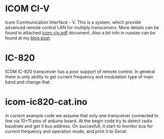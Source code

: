 # ICOM CI-V

Icom Communication Interface - V. This is a system, which provide advanced remote control LAN for multiply transceivers. More details can be found in attached [icom-civ.pdf](icom-civ.pdf) document. Also a bit info in russian can be found at my [blog post](https://darkbyte.ru/2016/92/arduino-cat-ci-v-interface-for-icom-ic-820/).

# IC-820

ICOM IC-820 transceiver has a poor support of remote control. In general there is only ability to get current frequency and modulation type of main band and change that.

# icom-ic820-cat.ino

In current example code we assume that only one transceiver connected to line via 10+11 pins of arduino board. At the begin code try to detect radio baudrate and get it bus address. On succesfull, it start to monitor bus for current frequency and operation mode, and print it to Serial.
